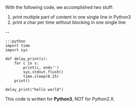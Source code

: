 With the following code, we accomplished two stuff:

1. print multiple part of content in one single line in Python3
2. print a char per time without blocking in one single line

--

    :::python
    import time
    import sys

    def delay_print(s):
        for c in s:
            print(c, end='')
            sys.stdout.flush()
            time.sleep(0.25)
        print()

    delay_print("hello world")

This code is written for **Python3**, NOT for Python2.X.